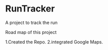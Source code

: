 # RunTracker
A project to track the run

Road map of this project

1.Created the Repo.
2.integrated Google Maps.
